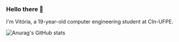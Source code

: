 ### Hello there 👋

I'm Vitória, a 19-year-old computer engineering student at CIn-UFPE.

![Anurag's GitHub stats](https://github-readme-stats.vercel.app/api?username=vitoriapinheiro&show_icons=true&theme=radical)


<!--
**vitoriapinheiro/vitoriapinheiro** is a ✨ _special_ ✨ repository because its `README.md` (this file) appears on your GitHub profile.

Here are some ideas to get you started:

- 🔭 I’m currently working on ...
- 🌱 I’m currently learning ...
- 👯 I’m looking to collaborate on ...
- 🤔 I’m looking for help with ...
- 💬 Ask me about ...
- 📫 How to reach me: ...
- 😄 Pronouns: ...
- ⚡ Fun fact: ...
-->

